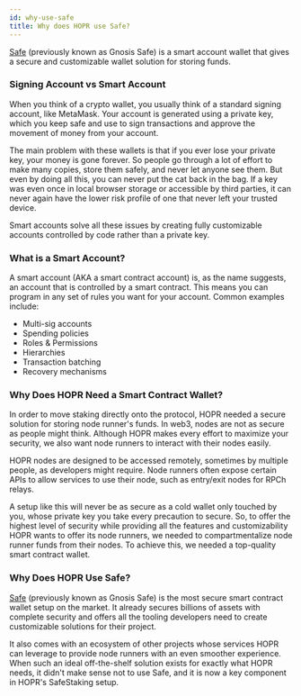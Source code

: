 ```yaml
---
id: why-use-safe
title: Why does HOPR use Safe?
---
```


[Safe](https://safe.global/) (previously known as Gnosis Safe) is a smart account wallet that gives a secure and customizable wallet solution for storing funds.

### Signing Account vs Smart Account

When you think of a crypto wallet, you usually think of a standard signing account, like MetaMask. Your account is generated using a private key, which you keep safe and use to sign transactions and approve the movement of money from your account.

The main problem with these wallets is that if you ever lose your private key, your money is gone forever. So people go through a lot of effort to make many copies, store them safely, and never let anyone see them. But even by doing all this, you can never put the cat back in the bag. If a key was even once in local browser storage or accessible by third parties, it can never again have the lower risk profile of one that never left your trusted device.

Smart accounts solve all these issues by creating fully customizable accounts controlled by code rather than a private key.

### What is a Smart Account?

A smart account (AKA a smart contract account) is, as the name suggests, an account that is controlled by a smart contract. This means you can program in any set of rules you want for your account. Common examples include:

- Multi-sig accounts
- Spending policies
- Roles & Permissions
- Hierarchies
- Transaction batching
- Recovery mechanisms 

### Why Does HOPR Need a Smart Contract Wallet?

In order to move staking directly onto the protocol, HOPR needed a secure solution for storing node runner's funds. In web3, nodes are not as secure as people might think. Although HOPR makes every effort to maximize your security, we also want node runners to interact with their nodes easily. 

HOPR nodes are designed to be accessed remotely, sometimes by multiple people, as developers might require. Node runners often expose certain APIs to allow services to use their node, such as entry/exit nodes for RPCh relays. 

A setup like this will never be as secure as a cold wallet only touched by you, whose private key you take every precaution to secure. So, to offer the highest level of security while providing all the features and customizability HOPR wants to offer its node runners, we needed to compartmentalize node runner funds from their nodes. To achieve this, we needed a top-quality smart contract wallet.

### Why Does HOPR Use Safe?

[Safe](https://safe.global/) (previously known as Gnosis Safe) is the most secure smart contract wallet setup on the market. It already secures billions of assets with complete security and offers all the tooling developers need to create customizable solutions for their project. 

It also comes with an ecosystem of other projects whose services HOPR can leverage to provide node runners with an even smoother experience. When such an ideal off-the-shelf solution exists for exactly what HOPR needs, it didn't make sense not to use Safe, and it is now a key component in HOPR's SafeStaking setup.